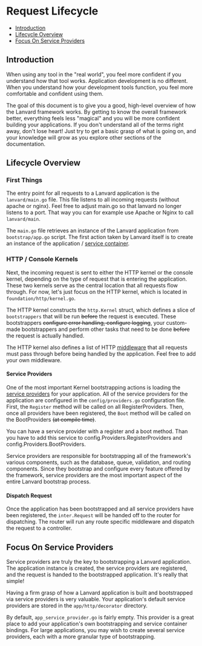 # Request Lifecycle

- [Introduction](#introduction)
- [Lifecycle Overview](#lifecycle-overview)
- [Focus On Service Providers](#focus-on-service-providers)

<a name="introduction"></a>
## Introduction

When using any tool in the "real world", you feel more confident if you understand how that tool works. Application development is no different. When you understand how your development tools function, you feel more comfortable and confident using them.

The goal of this document is to give you a good, high-level overview of how the Lanvard framework works. By getting to know the overall framework better, everything feels less "magical" and you will be more confident building your applications. If you don't understand all of the terms right away, don't lose heart! Just try to get a basic grasp of what is going on, and your knowledge will grow as you explore other sections of the documentation.

<a name="lifecycle-overview"></a>
## Lifecycle Overview

### First Things

The entry point for all requests to a Lanvard application is the `lanvard/main.go` file. This file listens to all incoming requests (without apache or nginx). Feel free to adjust main.go so that lanvard no longer listens to a port. That way you can for example use Apache or Nginx to call `lanvard/main`.

The `main.go` file retrieves an instance of the Lanvard application from `bootstrap/app.go` script. The first action taken by Lanvard itself is to create an instance of the application / [service container](/docs/{{version}}/container).

### HTTP / Console Kernels

Next, the incoming request is sent to either the HTTP kernel or the console kernel, depending on the type of request that is entering the application. These two kernels serve as the central location that all requests flow through. For now, let's just focus on the HTTP kernel, which is located in `foundation/http/kernel.go`.

The HTTP kernel constructs the `http.Kernel` struct, which defines a slice of `bootstrappers` that will be run ~~before~~ the request is executed. These bootstrappers ~~configure error handling, configure logging~~, your custom-made bootstrappers and perform other tasks that need to be done ~~before~~ the request is actually handled.

The HTTP kernel also defines a list of HTTP [middleware](/docs/{{version}}/middleware) that all requests must pass through before being handled by the application. Feel free to add your own middleware.

#### Service Providers

One of the most important Kernel bootstrapping actions is loading the [service providers](/docs/{{version}}/providers) for your application. All of the service providers for the application are configured in the `config/providers.go` configuration file. First, the `Register` method will be called on all RegisterProviders. Then, once all providers have been registered, the `Boot` method will be called on the BootProviders ~~(at compile time)~~.
 
 You can have a service provider with a register and a boot method. Than you have to add this service to config.Providers.RegisterProviders and config.Providers.BootProviders.

Service providers are responsible for bootstrapping all of the framework's various components, such as the database, queue, validation, and routing components. Since they bootstrap and configure every feature offered by the framework, service providers are the most important aspect of the entire Lanvard bootstrap process.

#### Dispatch Request

Once the application has been bootstrapped and all service providers have been registered, the `inter.Request` will be handed off to the router for dispatching. The router will run any route specific middleware and dispatch the request to a controller.

<a name="focus-on-service-providers"></a>
## Focus On Service Providers

Service providers are truly the key to bootstrapping a Lanvard application. The application instance is created, the service providers are registered, and the request is handed to the bootstrapped application. It's really that simple!

Having a firm grasp of how a Lanvard application is built and bootstrapped via service providers is very valuable. Your application's default service providers are stored in the `app/http/decorator` directory.

By default, `app_service_provider.go` is fairly empty. This provider is a great place to add your application's own bootstrapping and service container bindings. For large applications, you may wish to create several service providers, each with a more granular type of bootstrapping.